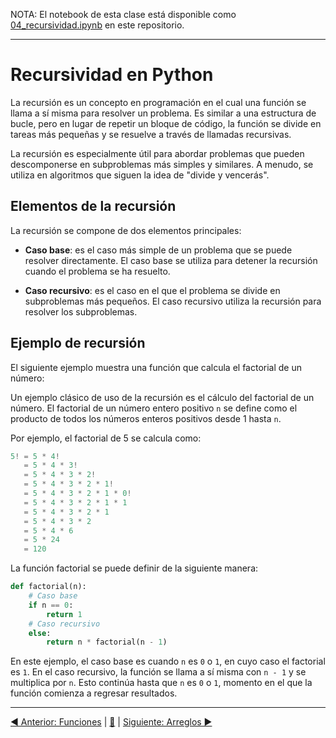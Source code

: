 NOTA: El notebook de esta clase está disponible como [04_recursividad.ipynb](04_recursividad.ipynb) en este repositorio.

---

# Recursividad en Python

La recursión es un concepto en programación en el cual una función se llama a sí misma para resolver un problema. Es similar a una estructura de bucle, pero en lugar de repetir un bloque de código, la función se divide en tareas más pequeñas y se resuelve a través de llamadas recursivas.

La recursión es especialmente útil para abordar problemas que pueden descomponerse en subproblemas más simples y similares. A menudo, se utiliza en algoritmos que siguen la idea de "divide y vencerás".

## Elementos de la recursión

La recursión se compone de dos elementos principales:

- **Caso base**: es el caso más simple de un problema que se puede resolver directamente. El caso base se utiliza para detener la recursión cuando el problema se ha resuelto.

- **Caso recursivo**: es el caso en el que el problema se divide en subproblemas más pequeños. El caso recursivo utiliza la recursión para resolver los subproblemas.

## Ejemplo de recursión

El siguiente ejemplo muestra una función que calcula el factorial de un número:

Un ejemplo clásico de uso de la recursión es el cálculo del factorial de un número. El factorial de un número entero positivo `n` se define como el producto de todos los números enteros positivos desde 1 hasta `n`.

Por ejemplo, el factorial de 5 se calcula como:

```python
5! = 5 * 4!
   = 5 * 4 * 3!
   = 5 * 4 * 3 * 2!
   = 5 * 4 * 3 * 2 * 1!
   = 5 * 4 * 3 * 2 * 1 * 0!
   = 5 * 4 * 3 * 2 * 1 * 1
   = 5 * 4 * 3 * 2 * 1
   = 5 * 4 * 3 * 2
   = 5 * 4 * 6
   = 5 * 24
   = 120
```

La función factorial se puede definir de la siguiente manera:

```python
def factorial(n):
    # Caso base
    if n == 0:
        return 1
    # Caso recursivo
    else:
        return n * factorial(n - 1)
```

En este ejemplo, el caso base es cuando `n` es `0` o `1`, en cuyo caso el factorial es `1`. En el caso recursivo, la función se llama a sí misma con `n - 1` y se multiplica por `n`. Esto continúa hasta que `n` es `0` o `1`, momento en el que la función comienza a regresar resultados.

---


[◀ Anterior: Funciones](03_funciones.md) | [🔼](#top) | [Siguiente: Arreglos ▶](05_Arreglos.md)
